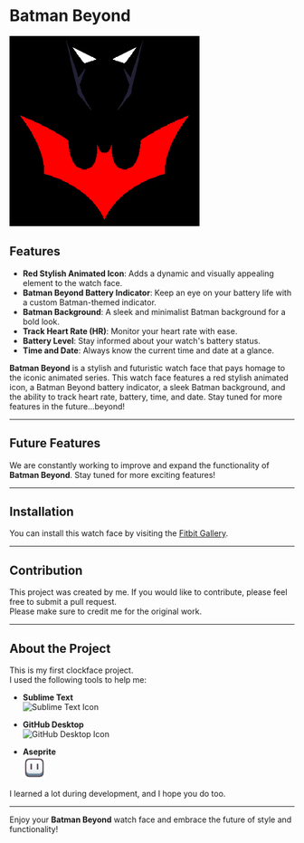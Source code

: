 # Batman Beyond 

![Batman Beyond](resources/beyond/frame_01.png)

## Features
- **Red Stylish Animated Icon**: Adds a dynamic and visually appealing element to the watch face.
- **Batman Beyond Battery Indicator**: Keep an eye on your battery life with a custom Batman-themed indicator.
- **Batman Background**: A sleek and minimalist Batman background for a bold look.
- **Track Heart Rate (HR)**: Monitor your heart rate with ease.
- **Battery Level**: Stay informed about your watch's battery status.
- **Time and Date**: Always know the current time and date at a glance.

**Batman Beyond** is a stylish and futuristic watch face that pays homage to the iconic animated series. This watch face features a red stylish animated icon, a Batman Beyond battery indicator, a sleek Batman background, and the ability to track heart rate, battery, time, and date. Stay tuned for more features in the future...beyond!

---

## Future Features
We are constantly working to improve and expand the functionality of **Batman Beyond**. Stay tuned for more exciting features!

---

## Installation
You can install this watch face by visiting the [Fitbit Gallery](https://gallery.fitbit.com/details/d6646e43-c8f3-4f99-a87c-335f0c2dc838).

---

## Contribution
This project was created by me. If you would like to contribute, please feel free to submit a pull request.  
Please make sure to credit me for the original work.

---

## About the Project
This is my first clockface project.  
I used the following tools to help me:

- **Sublime Text**  
  <img src="https://cdn.iconscout.com/icon/free/png-512/free-sublime-text-logo-icon-download-in-svg-png-gif-file-formats--technology-social-media-company-brand-vol-6-pack-logos-icons-3030365.png?f=webp&w=512" alt="Sublime Text Icon" width="40" height="40">

- **GitHub Desktop**  
  <img src="https://desktop.github.com/images/desktop-icon.svg" alt="GitHub Desktop Icon" width="40" height="40">

- **Aseprite**  
  <img src="https://raw.githubusercontent.com/dominickjohn/aseprite-big-sur-icon/main/AsepriteSurIcon.png" alt="Aseprite Icon" width="40" height="40">

I learned a lot during development, and I hope you do too.

---

Enjoy your **Batman Beyond** watch face and embrace the future of style and functionality!